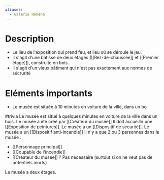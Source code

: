 ```yaml
---
aliases:
  - Galerie Hémène
---
```

# Description
- Le lieu de l'exposition qui prend feu, et lieu où se déroule le jeu.
- Il s'agit d'une bâtisse de deux étages ([[Rez-de-chaussée]] et [[Premier étage]]), construite en bois.
- Il s'agit d'un vieux bâtiment qui n'est pas exactement aux normes de sécrurité
# Eléments importants
- Le musée est située à 10 minutes en voiture de la ville, dans un bo

#trivia
Le musée est situé à quelques minutes en voiture de la ville dans un bois.
Le musée a été créé par [[Créateur du musée]]
Il doit accueillir une [[Exposition de peintures]].
Le musée a un [[Dispositif de sécurité]].
Le musée a un [[Dispositif anti-incendie]]
Il n'y a que 2 ou 3 personnes dans le musée : 
- [[Personnage principal]]
- [[Coupable de l'incendie]]
- [[Créateur du musée]] ? Pas nécessaire (surtout si on ne veut pas de potentiels morts)

Le musée a deux étages.